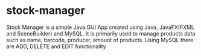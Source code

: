 ﻿# stock-manager
Stock Manager is a simple Java GUI App created using Java, JavaFX(FXML and SceneBuilder) and MySQL. It is primarily used to manage products data such as name, barcode, producer, amount of products. Using MySQL there are ADD, DELETE and EDIT functionality
